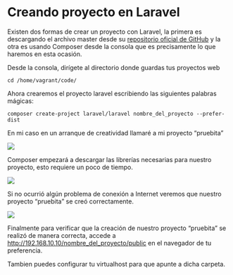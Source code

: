 # Creando proyecto en Laravel

Existen dos formas de crear un proyecto con Laravel, la primera es descargando el archivo master desde su [repositorio oficial de GitHub](https://github.com/laravel/laravel/archive/master.zip) y la otra es usando Composer desde la consola que es precisamente lo que haremos en esta ocasión.

Desde la consola, dirígete al directorio donde guardas tus proyectos web

```
cd /home/vagrant/code/
```

Ahora crearemos el proyecto laravel escribiendo las siguientes palabras mágicas:

```
composer create-project laravel/laravel nombre_del_proyecto --prefer-dist
```

En mi caso en un arranque de creatividad llamaré a mi proyecto “pruebita”

![](https://styde.net/wp-content/uploads/2014/11/laravel-composer.png)

Composer empezará a descargar las librerías necesarias para nuestro proyecto, esto requiere un poco de tiempo.

![](https://styde.net/wp-content/uploads/2014/11/composer-descarga-paquetes.png)

Si no ocurrió algún problema de conexión a Internet veremos que nuestro proyecto “pruebita” se creó correctamente.

![](https://styde.net/wp-content/uploads/2014/11/proyecto-creado-composer-laravel.png)

Finalmente para verificar que la creación de nuestro proyecto “pruebita” se realizó de manera correcta, accede a http://192.168.10.10/nombre_del_proyecto/public en el navegador de tu preferencia.

Tambien puedes configurar tu virtualhost para que apunte a dicha carpeta.